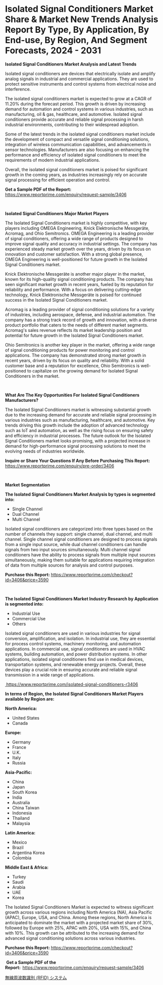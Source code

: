 <p><h1>Isolated Signal Conditioners Market Share & Market New Trends Analysis Report By Type, By Application, By End-use, By Region, And Segment Forecasts, 2024 - 2031</h1></p><p><strong>Isolated Signal Conditioners Market Analysis and Latest Trends</strong></p>
<p><p>Isolated signal conditioners are devices that electrically isolate and amplify analog signals in industrial and commercial applications. They are used to protect sensitive instruments and control systems from electrical noise and interference.</p><p>The isolated signal conditioners market is expected to grow at a CAGR of 11.20% during the forecast period. This growth is driven by increasing demand for automation and control systems in various industries, such as manufacturing, oil & gas, healthcare, and automotive. Isolated signal conditioners provide accurate and reliable signal processing in harsh industrial environments, contributing to their widespread adoption.</p><p>Some of the latest trends in the isolated signal conditioners market include the development of compact and versatile signal conditioning solutions, integration of wireless communication capabilities, and advancements in sensor technologies. Manufacturers are also focusing on enhancing the performance and efficiency of isolated signal conditioners to meet the requirements of modern industrial applications.</p><p>Overall, the isolated signal conditioners market is poised for significant growth in the coming years, as industries increasingly rely on accurate signal processing for efficient operation and control.</p></p>
<p><strong>Get a Sample PDF of the Report:&nbsp;</strong> <a href="https://www.reportprime.com/enquiry/request-sample/3406">https://www.reportprime.com/enquiry/request-sample/3406</a></p>
<p>&nbsp;</p>
<p><strong>Isolated Signal Conditioners Major Market Players</strong></p>
<p><p>The Isolated Signal Conditioners market is highly competitive, with key players including OMEGA Engineering, Knick Elektronische Messgeräte, Acromag, and Ohio Semitronics. OMEGA Engineering is a leading provider of signal conditioners, offering a wide range of products designed to improve signal quality and accuracy in industrial settings. The company has experienced steady market growth over the years, driven by its focus on innovation and customer satisfaction. With a strong global presence, OMEGA Engineering is well-positioned for future growth in the Isolated Signal Conditioners market.</p><p>Knick Elektronische Messgeräte is another major player in the market, known for its high-quality signal conditioning products. The company has seen significant market growth in recent years, fueled by its reputation for reliability and performance. With a focus on delivering cutting-edge technology, Knick Elektronische Messgeräte is poised for continued success in the Isolated Signal Conditioners market.</p><p>Acromag is a leading provider of signal conditioning solutions for a variety of industries, including aerospace, defense, and industrial automation. The company has a strong track record of growth and innovation, with a diverse product portfolio that caters to the needs of different market segments. Acromag's sales revenue reflects its market leadership position and potential for future growth in the Isolated Signal Conditioners market.</p><p>Ohio Semitronics is another key player in the market, offering a wide range of signal conditioning products for power monitoring and control applications. The company has demonstrated strong market growth in recent years, driven by its focus on quality and reliability. With a solid customer base and a reputation for excellence, Ohio Semitronics is well-positioned to capitalize on the growing demand for Isolated Signal Conditioners in the market.</p></p>
<p>&nbsp;</p>
<p><strong>What Are The Key Opportunities For Isolated Signal Conditioners Manufacturers?</strong></p>
<p><p>The Isolated Signal Conditioners market is witnessing substantial growth due to the increasing demand for accurate and reliable signal processing in various industries such as manufacturing, healthcare, and automotive. Key trends driving this growth include the adoption of advanced technology such as IoT and automation, as well as the rising focus on ensuring safety and efficiency in industrial processes. The future outlook for the Isolated Signal Conditioners market looks promising, with a projected increase in demand for high-performance signal processing solutions to meet the evolving needs of industries worldwide.</p></p>
<p><strong>Inquire or Share Your Questions If Any Before Purchasing This Report:</strong> <a href="https://www.reportprime.com/enquiry/pre-order/3406">https://www.reportprime.com/enquiry/pre-order/3406</a></p>
<p>&nbsp;</p>
<p><strong>Market Segmentation</strong></p>
<p><strong>The Isolated Signal Conditioners Market Analysis by types is segmented into:</strong></p>
<p><ul><li>Single Channel</li><li>Dual Channel</li><li>Multi Channel</li></ul></p>
<p><p>Isolated signal conditioners are categorized into three types based on the number of channels they support: single channel, dual channel, and multi channel. Single channel signal conditioners are designed to process signals from a single input source, while dual channel conditioners can handle signals from two input sources simultaneously. Multi channel signal conditioners have the ability to process signals from multiple input sources simultaneously, making them suitable for applications requiring integration of data from multiple sources for analysis and control purposes.</p></p>
<p><strong>Purchase this Report:&nbsp;</strong><a href="https://www.reportprime.com/checkout?id=3406&price=3590">https://www.reportprime.com/checkout?id=3406&price=3590</a></p>
<p>&nbsp;</p>
<p><strong>The Isolated Signal Conditioners Market Industry Research by Application is segmented into:</strong></p>
<p><ul><li>Industrial Use</li><li>Commercial Use</li><li>Others</li></ul></p>
<p><p>Isolated signal conditioners are used in various industries for signal conversion, amplification, and isolation. In industrial use, they are essential for process control systems, machinery monitoring, and automation applications. In commercial use, signal conditioners are used in HVAC systems, building automation, and power distribution systems. In other applications, isolated signal conditioners find use in medical devices, transportation systems, and renewable energy projects. Overall, these devices play a crucial role in ensuring accurate and reliable signal transmission in a wide range of applications.</p></p>
<p><a href="https://www.reportprime.com/isolated-signal-conditioners-r3406">&nbsp;https://www.reportprime.com/isolated-signal-conditioners-r3406</a></p>
<p><strong>In terms of Region, the Isolated Signal Conditioners Market Players available by Region are:</strong></p>
<p>
    <p> <strong> North America: </strong>
        <ul>
            <li>United States</li>
            <li>Canada</li>
        </ul>
        </p> 
    <p> <strong> Europe: </strong>
        <ul>
            <li>Germany</li>
            <li>France</li>
            <li>U.K.</li>
            <li>Italy</li>
            <li>Russia</li>
        </ul>
        </p> 
    <p> <strong> Asia-Pacific: </strong>
        <ul>
            <li>China</li>
            <li>Japan</li>
            <li>South Korea</li>
            <li>India</li>
            <li>Australia</li>
            <li>China Taiwan</li>
            <li>Indonesia</li>
            <li>Thailand</li>
            <li>Malaysia</li>
        </ul>
        </p> 
    <p> <strong> Latin America: </strong>
        <ul>
            <li>Mexico</li>
            <li>Brazil</li>
            <li>Argentina Korea</li>
            <li>Colombia</li>
        </ul>
        </p> 
    <p> <strong> Middle East & Africa: </strong>
        <ul>
            <li>Turkey</li>
            <li>Saudi</li>
            <li>Arabia</li>
            <li>UAE</li>
            <li>Korea</li>
        </ul>
    </p>
    </p>
<p><p>The Isolated Signal Conditioners Market is expected to witness significant growth across various regions including North America (NA), Asia Pacific (APAC), Europe, USA, and China. Among these regions, North America is anticipated to dominate the market with a projected market share of 30%, followed by Europe with 25%, APAC with 20%, USA with 15%, and China with 10%. This growth can be attributed to the increasing demand for advanced signal conditioning solutions across various industries.</p></p>
<p><strong>Purchase this Report: </strong><a href="https://www.reportprime.com/checkout?id=3406&price=3590">https://www.reportprime.com/checkout?id=3406&price=3590</a></p>
<p>&nbsp;<strong>Get a Sample PDF of the Report:&nbsp;&nbsp;</strong><a href="https://www.reportprime.com/enquiry/request-sample/3406">https://www.reportprime.com/enquiry/request-sample/3406</a></p>
<p><strong></strong></p>
<p><p><a href="https://github.com/nxboeu02965442/Market-Research-Report-List-3/blob/main/865332583380.md">無線周波数識別 (RFID) システム</a></p></p>